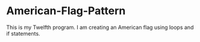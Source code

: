 # American-Flag-Pattern
This is my Twelfth program. I am creating an American flag using loops and if statements. 
